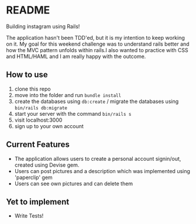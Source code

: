 
# README
Building instagram using Rails!

The application hasn't been TDD'ed, but it is my intention to keep working on it. My goal for this weekend challenge was to understand rails better and how the MVC pattern unfolds within rails.I also wanted to practice with CSS and HTML/HAML and I am really happy with the outcome.

## How to use

1. clone this repo
2. move into the folder and run `bundle install`
3. create the databases using `db:create` / migrate the databases using `bin/rails db:migrate`
4. start your server with the command `bin/rails s`
5. visit localhost:3000
6. sign up to your own account

## Current Features

- The application allows users to create a personal account signin/out, created using Devise gem.
- Users can post pictures and a description which was implemented using 'paperclip' gem
- Users can see own pictures and can delete them

## Yet to implement
- Write Tests!
